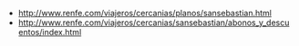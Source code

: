 - http://www.renfe.com/viajeros/cercanias/planos/sansebastian.html
- http://www.renfe.com/viajeros/cercanias/sansebastian/abonos_y_descuentos/index.html
